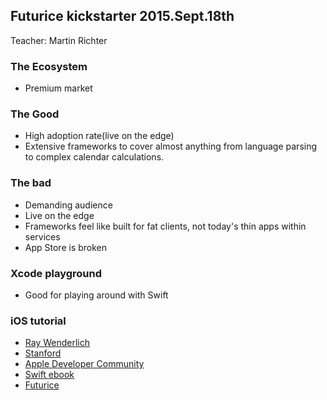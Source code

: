 ## Futurice kickstarter 2015.Sept.18th
Teacher: Martin Richter

### The Ecosystem
* Premium market

### The Good
* High adoption rate(live on the edge)
* Extensive frameworks to cover almost anything from language parsing to complex calendar calculations.

### The bad
* Demanding audience
* Live on the edge
* Frameworks feel like built for fat clients, not today's thin apps within services
* App Store is broken

### Xcode playground
* Good for playing around with Swift

### iOS tutorial
* [Ray Wenderlich](http://www.raywenderlich.com/)
* [Stanford](https://itunes.apple.com/us/course/developing-ios-8-apps-swift/id961180099)
* [Apple Developer Community](https://developer.apple.com/library/prerelease/ios/referencelibrary/GettingStarted/DevelopiOSAppsSwift/)
* [Swift ebook](https://itunes.apple.com/us/book/swift-programming-language/id881256329?mt=11)
* [Futurice](https://github.com/futurice/ios-good-practices)
